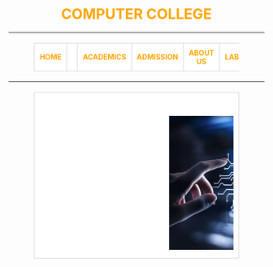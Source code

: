 <!DOCTYPE html>
<html>
<head>
<title>Home</title>
<style>
  body {
    background-image: url('background 1.jpeg');
    color: orange;
  }
  h1 {
    text-align: center;
  }
  table {
    width: 80%; /* Increased width for better responsiveness */
    border-collapse: collapse;
    margin: 20px auto;
  }
  th, td {
    border: 1px solid lightgray; /* Reduced border thickness */
    padding: 10px;
    background-color: white;
    text-align: center; /* Center text in table cells */
  }
  th a {
    text-decoration: none;
    color: inherit;
  }
  td marquee img {
    max-height: 300px; /* Made image height responsive */
    width: auto; /* Maintain aspect ratio */
  }
  /* Responsive design adjustments */
  @media (max-width: 768px) {
    table {
      width: 95%;
    }
    th, td {
      padding: 8px;
      font-size: 0.9em;
    }
    td marquee img {
      max-height: 200px;
    }
  }
</style>
</head>
<body>
  <h1>COMPUTER COLLEGE</h1>
  <hr>
  <center>
    <table>
      <tr>
        <th><a href="HOME.html">HOME</a><th>
        <th><a href="Academic.html">ACADEMICS</a></th>
        <th><a href="ADMISSION.html">ADMISSION</a></th>
        <th><a href="ABOUT US.html">ABOUT US</a></th>
        <th><a href="LABARATORY.html">LABORATORY</a></th>
      </tr>
    </table>
  </center>
  <hr>
  <center>
    <table>
      <tr>
        <td>
          <marquee behavior="scroll" direction="left">
            <img src="images1.jpeg" alt="Picture1">
            <img src="images2.jpeg" alt=Picture2">
             <img src=images3.jpeg" alt=Picture3">
            <img src="images4.jpeg" alt="Picture4">
            <img src="images5.jpeg" alt=Picture5">
            <img src="images6.jpeg" alt=Picture6">
          </marquee>
        </td>
      </tr>
    </table>
  </center>
</body>
</html>
